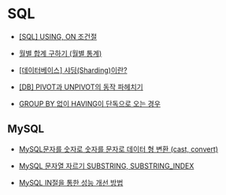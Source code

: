 # SQL

- [[SQL] USING, ON 조건절](https://moonpiechoi.tistory.com/119)

- [월별 합계 구하기 (월별 통계)](https://gent.tistory.com/595)

- [[데이터베이스] 샤딩(Sharding)이란?](https://velog.io/@kyeun95/%EB%8D%B0%EC%9D%B4%ED%84%B0%EB%B2%A0%EC%9D%B4%EC%8A%A4-%EC%83%A4%EB%94%A9Sharding%EC%9D%B4%EB%9E%80)

- [[DB] PIVOT과 UNPIVOT의 동작 파헤치기](https://velog.io/@smallcherry/Oracle-PIVOT%EA%B3%BC-UNPIVOT%EC%9D%98-%EB%8F%99%EC%9E%91-%ED%8C%8C%ED%97%A4%EC%B9%98%EA%B8%B0)

- [GROUP BY 없이 HAVING이 단독으로 오는 경우](https://ggmouse.tistory.com/447)

## MySQL

- [MySQL문자를 숫자로 숫자를 문자로 데이터 형 변환 (cast, convert)](https://gunu91.tistory.com/25)

- [MySQL 문자열 자르기 SUBSTRING, SUBSTRING_INDEX](https://leeys.tistory.com/23)

- [MySQL IN절을 통한 성능 개선 방법](https://jojoldu.tistory.com/565)
